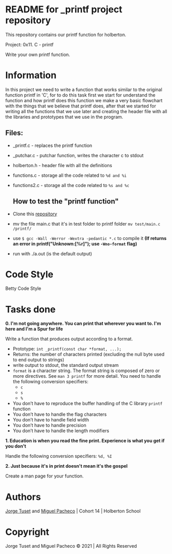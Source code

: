 # README for _printf project repository

This repository contains our printf function for holberton.

Project: 0x11. C - printf

Write your own printf function.

# Information

In this project we need to write a function that works similar to the original function printf in 'C', for to do this task first we start for understand the function and how printf does this function we make a very basic flowchart with the things that we believe that printf does, after that we started for writing all the functions that we use later and creating the header file with all the libraries and prototypes that we use in the program.

## Files:

- _printf.c - replaces the printf function

- _putchar.c - putchar function, writes the character c to stdout

- holberton.h - header file with all the definitions

- functions.c - storage all the code related to `%d and %i`

- functions2.c - storage all the code related to `%s and %c`

  ## How to test the "printf function"

-   Clone this [repository](https://github.com/Miguel22247/printf/)
-   mv the file main.c that it's in test folder to printf folder `mv test/main.c /printf/`
-   use  `$ gcc -Wall -Werror -Wextra -pedantic *.c`  to compile it **(If returns an error in printf("Unknown:[%r]"); use `-Wno-format` flag)**
-   run with ./a.out (is the default output)

# Code Style

Betty Code Style
 
# Tasks done
  
**0. I'm not going anywhere. You can print that wherever you want to. I'm here and I'm a Spur for life**

Write a function that produces output according to a format.

-   Prototype:  `int _printf(const char *format, ...);`
-   Returns: the number of characters printed (excluding the null byte used to end output to strings)
-   write output to stdout, the standard output stream
-   `format`  is a character string. The format string is composed of zero or more directives. See  `man 3 printf`  for more detail. You need to handle the following conversion specifiers:
    -   `c`
    -   `s`
    -   `%`
-   You don’t have to reproduce the buffer handling of the C library  `printf`  function
-   You don’t have to handle the flag characters
-   You don’t have to handle field width
-   You don’t have to handle precision
-   You don’t have to handle the length modifiers

**1. Education is when you read the fine print. Experience is what you get if you don't**

Handle the following conversion specifiers: `%d, %I`  

**2. Just because it's in print doesn't mean it's the gospel**

Create a man page for your function.

# Authors

[Jorge Tuset](https://github.com/jtusetgraniello) and [Miguel Pacheco](https://github.com/Miguel22247) | Cohort 14 | Holberton School

# Copyright

Jorge Tuset and Miguel Pacheco &copy; 2021 | All Rights Reserved
